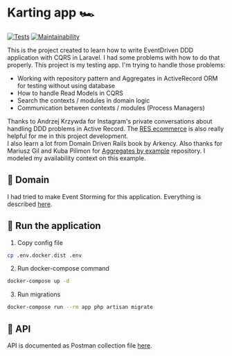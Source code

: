# Karting app :racing_car:
[![Tests](https://github.com/mtk3d/karting-laravel-ddd-cqrs/actions/workflows/tests.yml/badge.svg)](https://github.com/mtk3d/karting-laravel-ddd-cqrs/actions/workflows/tests.yml)
[![Maintainability](https://api.codeclimate.com/v1/badges/8dd235e0927737ae434b/maintainability)](https://codeclimate.com/github/mtk3d/karting-laravel-ddd-cqrs/maintainability)

This is the project created to learn how to write EventDriven DDD application with CQRS in Laravel. I had some problems with how to do that properly. This project is my testing app.
I'm trying to handle those problems:
- Working with repository pattern and Aggregates in ActiveRecord ORM for testing without using database
- How to handle Read Models in CQRS
- Search the contexts / modules in domain logic
- Communication between contexts / modules (Process Managers)

Thanks to Andrzej Krzywda for Instagram's private conversations about handling DDD problems in Active Record.
The [RES ecommerce](https://github.com/RailsEventStore/ecommerce) is also really helpful for me in this project development.  
I also learn a lot from Domain Driven Rails book by Arkency.
Also thanks for Mariusz Gil and Kuba Pilimon for [Aggregates by example](https://github.com/mariuszgil/aggregates-by-example) repository.
I modeled my availability context on this example.

## :blue_book: Domain
I had tried to make Event Storming for this application. Everything is described [here](doc/event-storming.md).

## :rocket: Run the application
1. Copy config file
```bash
cp .env.docker.dist .env
```
2. Run docker-compose command
```bash
docker-compose up -d
```
3. Run migrations
```bash
docker-compose run --rm app php artisan migrate
```
## :speech_balloon: API
API is documented as Postman collection file [here](doc/Karting.postman_collection.json).
